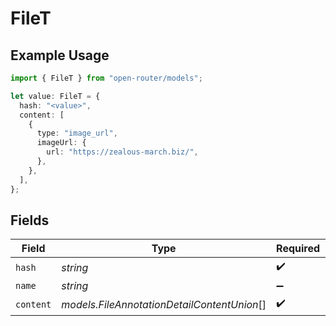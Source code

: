 # FileT

## Example Usage

```typescript
import { FileT } from "open-router/models";

let value: FileT = {
  hash: "<value>",
  content: [
    {
      type: "image_url",
      imageUrl: {
        url: "https://zealous-march.biz/",
      },
    },
  ],
};
```

## Fields

| Field                                       | Type                                        | Required                                    | Description                                 |
| ------------------------------------------- | ------------------------------------------- | ------------------------------------------- | ------------------------------------------- |
| `hash`                                      | *string*                                    | :heavy_check_mark:                          | N/A                                         |
| `name`                                      | *string*                                    | :heavy_minus_sign:                          | N/A                                         |
| `content`                                   | *models.FileAnnotationDetailContentUnion*[] | :heavy_check_mark:                          | N/A                                         |